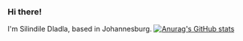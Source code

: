 ### Hi there!

I'm Silindile Dladla, based in Johannesburg. 
[![Anurag's GitHub stats](https://github-readme-stats.vercel.app/api?username=silindiledladla)](https://github.com/anuraghazra/github-readme-stats)
